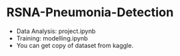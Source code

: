 # RSNA-Pneumonia-Detection
* Data Analysis: project.ipynb
* Training: modelling.ipynb
* You can get copy of dataset from kaggle.
